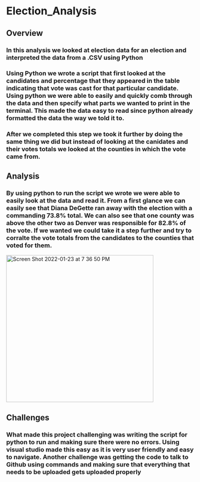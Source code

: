 # Election_Analysis
## Overview
  ### In this analysis we looked at election data for an election and interpreted the data from a .CSV using Python
  ### Using Python we wrote a script that first looked at the candidates and percentage that they appeared in the table indicating that vote was cast for that particular candidate.  Using python we were able to easily and quickly comb through the data and then specify what parts we wanted to print in the terminal.  This made the data easy to read since python already formatted the data the way we told it to.
  ### After we completed this step we took it further by doing the same thing we did but instead of looking at the canidates and their votes totals we looked at the counties in which the vote came from.
## Analysis
### By using python to run the script we wrote we were able to easily look at the data and read it. From a first glance we can easily see that Diana DeGette ran away with the election with a commanding 73.8% total.  We can also see that one county was above the other two as Denver was responsible for 82.8% of the vote.  If we wanted we could take it a step further and try to corralte the vote totals from the candidates to the counties that voted for them. 

<img width="394" alt="Screen Shot 2022-01-23 at 7 36 50 PM" src="https://user-images.githubusercontent.com/96598876/150711987-8c71f5c4-44e2-47f1-852c-f70fb8a30445.png">

## Challenges
### What made this project challenging was writing the script for python to run and making sure there were no errors.  Using visual studio made this easy as it is very user friendly and easy to navigate.  Another challenge was getting the code to talk to Github using commands and making sure that everything that needs to be uploaded gets uploaded properly 
